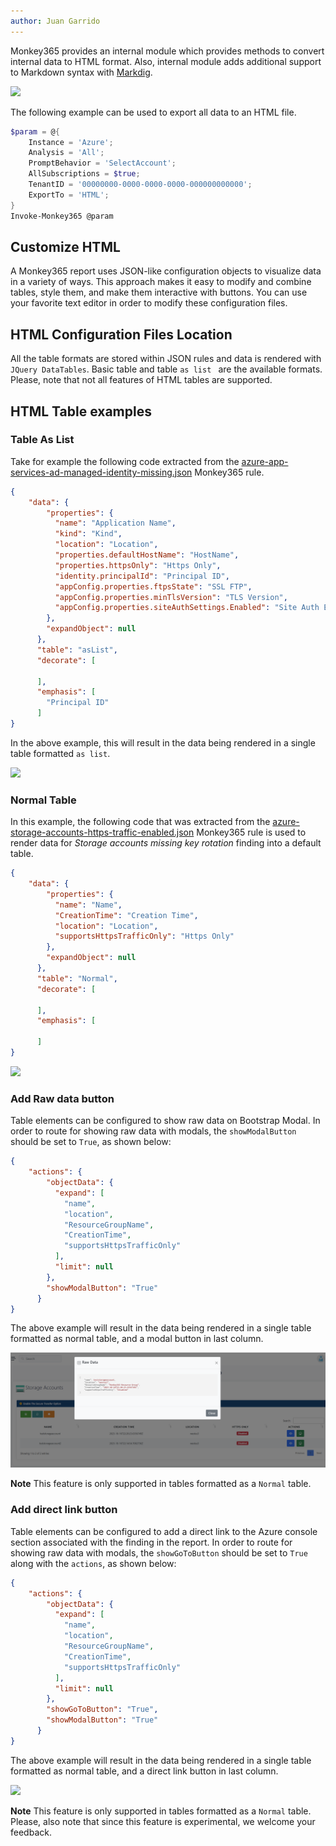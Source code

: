 ```yaml
---
author: Juan Garrido
---
```


Monkey365 provides an internal module which provides methods to convert internal data to HTML format. Also, internal module adds additional support to Markdown syntax with <a href='https://github.com/xoofx/markdig' target='_blank'>Markdig</a>.

![](../assets/images/htmlreport.png)

The following example can be used to export all data to an HTML file.

``` powershell
$param = @{
    Instance = 'Azure';
    Analysis = 'All';
    PromptBehavior = 'SelectAccount';
    AllSubscriptions = $true;
    TenantID = '00000000-0000-0000-0000-000000000000';
    ExportTo = 'HTML';
}
Invoke-Monkey365 @param
```

## Customize HTML

A Monkey365 report uses JSON-like configuration objects to visualize data in a variety of ways. This approach makes it easy to modify and combine tables, style them, and make them interactive with buttons. You can use your favorite text editor in order to modify these configuration files.

## HTML Configuration Files Location

All the table formats are stored within JSON rules and data is rendered with ```JQuery DataTables```. Basic table and table ```as list ``` are the available formats. Please, note that not all features of HTML tables are supported.

## HTML Table examples

### Table As List

Take for example the following code extracted from the <a href='https://github.com/silverhack/monkey365/blob/main/rules/findings/Azure/App%20Services/CIS1.4/azure-app-services-ad-managed-identity-missing.json' target='_blank'>azure-app-services-ad-managed-identity-missing.json</a> Monkey365 rule.

``` json
{
	"data": {
        "properties": {
          "name": "Application Name",
          "kind": "Kind",
          "location": "Location",
          "properties.defaultHostName": "HostName",
          "properties.httpsOnly": "Https Only",
          "identity.principalId": "Principal ID",
          "appConfig.properties.ftpsState": "SSL FTP",
          "appConfig.properties.minTlsVersion": "TLS Version",
          "appConfig.properties.siteAuthSettings.Enabled": "Site Auth Enabled"
        },
        "expandObject": null
      },
      "table": "asList",
      "decorate": [
        
      ],
      "emphasis": [
        "Principal ID"
      ]
}
```

In the above example, this will result in the data being rendered in a single table formatted ```as list```.

![](../assets/images/tableAsList.png)

### Normal Table

In this example, the following code that was extracted from the <a href='https://github.com/silverhack/monkey365/blob/main/rules/findings/Azure/Storage%20Accounts/CIS1.4/azure-storage-accounts-https-traffic-enabled.json' target='_blank'>azure-storage-accounts-https-traffic-enabled.json</a> Monkey365 rule is used to render data for *Storage accounts missing key rotation* finding into a default table.

``` json
{
	"data": {
        "properties": {
          "name": "Name",
          "CreationTime": "Creation Time",
          "location": "Location",
          "supportsHttpsTrafficOnly": "Https Only"
        },
        "expandObject": null
      },
      "table": "Normal",
      "decorate": [
        
      ],
      "emphasis": [
        
      ]
}
```

![](../assets/images/NormalTable.png)

### Add Raw data button

Table elements can be configured to show raw data on Bootstrap Modal. In order to route for showing raw data with modals, the ```showModalButton``` should be set to ```True```, as shown below:

``` json
{
	"actions": {
        "objectData": {
          "expand": [
            "name",
            "location",
            "ResourceGroupName",
            "CreationTime",
            "supportsHttpsTrafficOnly"
          ],
          "limit": null
        },
        "showModalButton": "True"
      }
}
```
The above example will result in the data being rendered in a single table formatted as normal table, and a modal button in last column.

![](../assets/images/modalButton.png)

**Note** This feature is only supported in tables formatted as a ```Normal``` table.

### Add direct link button

Table elements can be configured to add a direct link to the Azure console section associated with the finding in the report. In order to route for showing raw data with modals, the ```showGoToButton``` should be set to ```True``` along with the ```actions```, as shown below:

``` json
{
	"actions": {
        "objectData": {
          "expand": [
            "name",
            "location",
            "ResourceGroupName",
            "CreationTime",
            "supportsHttpsTrafficOnly"
          ],
          "limit": null
        },
        "showGoToButton": "True",
        "showModalButton": "True"
      }
}
```
The above example will result in the data being rendered in a single table formatted as normal table, and a direct link button in last column.

![](../assets/images/directLinkButton.png)

**Note** This feature is only supported in tables formatted as a ```Normal``` table. Please, also note that since this feature is experimental, we welcome your feedback.